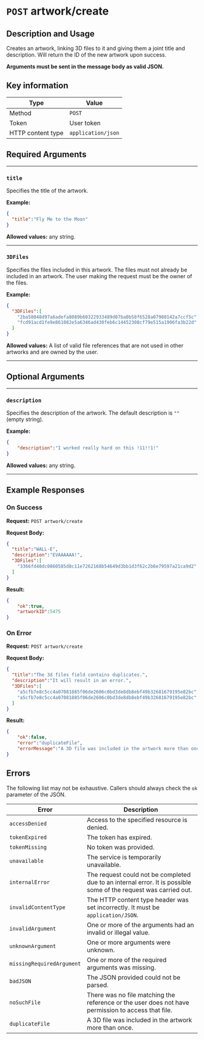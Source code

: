 # `POST` artwork/create

## Description and Usage

Creates an artwork, linking 3D files to it and giving them a joint title and description. Will return the ID of the new artwork upon success.

**Arguments must be sent in the message body as valid JSON.**

## Key information

| Type | Value |
| - | - |
| Method | `POST` |
| Token | User token |
| HTTP content type | `application/json` |

## Required Arguments

___
### `title`

Specifies the title of the artwork.

**Example:**
```json
{
  "title":"Fly Me to the Moon"
}
```

**Allowed values:** any string.

___

### `3DFiles`

Specifies the files included in this artwork. The files must not already be included in an artwork. The user making the request must be the owner of the files.

**Example:**
```json
{
  "3DFiles":[
    "2ba58048d97a6adefa8089b60322933489d07ba0b58f6528a07980142a7ccf5c",
    "fcd91acd1fe9e861082e5a6346ad430feb6c14452308cf79e515a1906fa3b22d"
  ]
}
```

**Allowed values:** A list of valid file references that are not used in other artworks and are owned by the user.

___

## Optional Arguments


___

### `description`

Specifies the description of the artwork. The default description is `""` (empty string).

**Example:**
```json
{
    "description":"I worked really hard on this !11!!1!"
}
```

**Allowed values:** any string.

___


## Example Responses

### On Success

**Request:** `POST artwork/create`

**Request Body:**
```json
{
  "title":"WALL-E",
  "description":"EVAAAAAA!",
  "3DFiles":[
    "3366fd48dc0860585d8c11e7262168b54649d3bb1d3f62c2b6e79597a21ca9d2"
  ]
}
```

**Result:**
```json
{
    "ok":true,
    "artworkID":5475
}
```

### On Error

**Request:** `POST artwork/create`

**Request Body:**
```json
{
  "title":"The 3d files field contains duplicates.",
  "description":"It will result in an error.",
  "3DFiles":[
    "a5cfb7e8c5cc4a07081885f06de2606c0bd3de8db8ebf49b32681679195e82bc",
    "a5cfb7e8c5cc4a07081885f06de2606c0bd3de8db8ebf49b32681679195e82bc"
  ]
}
```

**Result:**
```json
{
    "ok":false,
    "error":"duplicateFile",
    "errorMessage":"A 3D file was included in the artwork more than once."
}
```

## Errors

The following list may not be exhaustive. Callers should always check the `ok` parameter of the JSON.

| Error | Description |
| - | - |
| `accessDenied` | Access to the specified resource is denied. |
| `tokenExpired` | The token has expired. |
| `tokenMissing` | No token was provided. |
| `unavailable` | The service is temporarily unavailable. |
| `internalError` | The request could not be completed due to an internal error. It is possible some of the request was carried out. |
| `invalidContentType` | The HTTP content type header was set incorrectly. It must be `application/JSON`. |
| `invalidArgument` | One or more of the arguments had an invalid or illegal value. |
| `unknownArgument` | One or more arguments were unknown. |
| `missingRequiredArgument` | One or more of the required arguments was missing. |
| `badJSON` | The JSON provided could not be parsed. |
| `noSuchFile` | There was no file matching the reference or the user does not have permission to access that file. |
| `duplicateFile` | A 3D file was included in the artwork more than once. |
